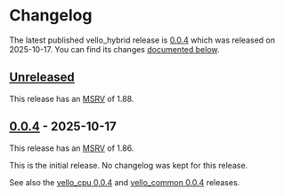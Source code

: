 <!-- Instructions

This changelog follows the patterns described here: <https://keepachangelog.com/en/>.

Subheadings to categorize changes are `added, changed, deprecated, removed, fixed, security`.

-->

# Changelog

The latest published vello_hybrid release is [0.0.4](#004---2025-10-17) which was released on 2025-10-17.
You can find its changes [documented below](#004---2025-10-17).

## [Unreleased]

This release has an [MSRV][] of 1.88.

## [0.0.4][] - 2025-10-17

This release has an [MSRV][] of 1.86.

This is the initial release. No changelog was kept for this release.

See also the [vello_cpu 0.0.4](../vello_cpu/CHANGELOG.md#004---2025-10-17) and [vello_common 0.0.4](../vello_common/CHANGELOG.md#004---2025-10-17) releases.

[Unreleased]: https://github.com/linebender/fearless_simd/compare/sparse-strips-v0.0.4...HEAD
[0.0.4]: https://github.com/linebender/vello/compare/ca6b1e4c7f5b0d95953c3b524f5d3952d5669c5a...sparse-strips-v0.0.4

[MSRV]: README.md#minimum-supported-rust-version-msrv
